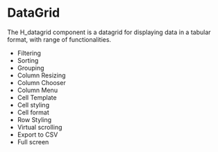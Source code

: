 # DataGrid

The H_datagrid component is a datagrid for displaying data in a tabular format,
with range of functionalities.
- Filtering
- Sorting
- Grouping
- Column Resizing
- Column Chooser
- Column Menu
- Cell Template
- Cell styling
- Cell format
- Row Styling
- Virtual scrolling
- Export to CSV
- Full screen

<hhl-live-editor title="" htmlCode='
      <template>
            <div style="display: flex;  flex-direction: column; gap:20px;">
            <div style="display: flex; align-items: center">
                  <H_btn @click="load" style="width: 100px">Load</H_btn>
                  <div style="flex: 1" ></div>
                  <H_inputText v-model="seek" :debounce="300" clearable style="max-width: 200px">
                        <template v-slot:end>
                        <H_icon icon="search"></H_icon>
                        </template>
                  </H_inputText>
            </div>
            <div style="height: 400px;">
            <H_datagrid
                  :data-handler="lData"
                  :filter-list="[`id`, `val1`, `val2`, `val3`, `val4`, `val7`]"
                  :filterstring="seek"
                  data-key="id"                 
            >
                  <H_column field="id" title="Id" type="number" filter_type="number" cell-class="text-err" width="100px"></H_column>
                  <H_column field="val1" title="Value 1" type="string" filter_type="string" width="auto"></H_column>
                  <H_column field="val2" title="Value 2" type="string" filter_type="select"></H_column>
                  <H_column
                  field="val3"
                  title="Value 3"
                  type="string"
                  filter_type="string"
                  class="text-err"
                  ></H_column>
                  <H_column field="val4" title="Value 4" type="string" filter_type="select"></H_column>
                  <H_column field="val5" title="Value 5" type="bool" filter_type="bool" filter_condition="bool_list"></H_column>
                  <H_column field="val6" title="Value 6" type="date" filter_type="datetime"></H_column>
                  <H_column field="val7" title="Value 7" type="string" filter_type="select"></H_column>
            </H_datagrid>
            </div>
            </div>
      </template>
      <script>
            // import { localData } from "HHL-UI/Components/datagrid";            
            const { localData, getData } = fakeImport;
            const lData = new localData();
            const seek = ref("");
            async function load() {
                  await lData.startLoading();
                  const data = await getData(100);
                  lData.setData(data);
                  lData.loadData();
            }
            return { seek, lData, load }
      </script>
'>
</hhl-live-editor>

